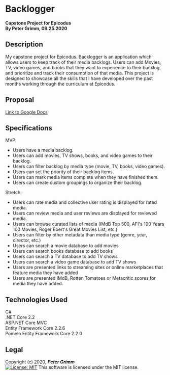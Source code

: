# Backlogger
**Capstone Project for Epicodus**  
**By Peter Grimm, 09.25.2020**

## Description
My capstone project for Epicodus. Backlogger is an application which allows users to keep track of their media backlogs. Users can add Movies, TV, video games, and books that they want to experience to their backlog, and prioritize and track their consumption of that media. This project is designed to showcase all the skills that I have developed over the past months working through the curriculum at Epicodus.

## Proposal
[Link to Google Docs](https://docs.google.com/document/d/1j4uo0RTB4lhVTSfvAXzxQLoCHt1r51ZOQs1LgPb1dUg/edit?usp=sharing)

## Specifications
MVP:  
* Users have a media backlog.
* Users can add movies, TV shows, books, and video games to their backlog.
* Users can filter backlog by media type (movie, TV, books, video games).
* Users can set the priority of their backlog items.
* Users can mark media items complete when they have finished them.
* Users can create custom groupings to organize their backlog.

Stretch:
* Users can rate media and collective user rating is displayed for rated media.
* Users can review media and user reviews are displayed for reviewed media.    
* Users can browse curated lists of media (IMdB Top 500, AFI's 100 Years 100 Movies, Roger Ebert's Great Movies List, etc.)
* Users can filter by other metadata than media type (genre, year, director, etc.)
* Users can search a movie database to add movies
* Users can search books database to add books
* Users can search a TV database to add TV shows
* Users can search a video game database to add TV shows
* Users are presented links to streaming sites or online marketplaces that feature media they have added
* Users are presented IMdB, Rotten Tomatoes or Metacritic scores for media they have added.

## Technologies Used
C#  
.NET Core 2.2  
ASP.NET Core MVC  
Entity Framework Core 2.2.6  
Pomelo Entity Framework Core 2.2.0

## Legal

Copyright (c) 2020, **_Peter Grimm_**  
[![License: MIT](https://img.shields.io/badge/License-MIT-yellow.svg)](https://opensource.org/licenses/MIT) This software is licensed under the MIT license.
